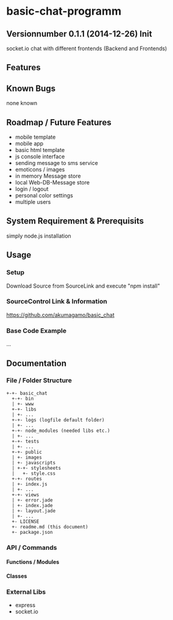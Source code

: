 # basic-chat-programm
## Versionnumber 0.1.1 (2014-12-26) Init 
socket.io chat with different frontends (Backend and Frontends)

## Features

## Known Bugs
none known

## Roadmap / Future Features
* mobile template
* mobile app
* basic html template
* js console interface
* sending message to sms service
* emoticons / images
* in memory Message store
* local Web-DB-Message store
* login / logout 
* personal color settings
* multiple users

## System Requirement & Prerequisits
simply node.js installation

## Usage

### Setup
Download Source from SourceLink and execute "npm install"

### SourceControl Link & Information
https://github.com/akumagamo/basic_chat

### Base Code Example
...

## Documentation

### File / Folder Structure 

    +-+- basic_chat
      +-+- bin
      | +- www
      +-+- libs
      | +- ...
      +-+- logs (logfile default folder)
      | +- ...
      +-+- node_modules (needed libs etc.)
      | +- ...
      +-+- tests
      | +- ... 
      +-+- public
      | +- images
      | +- javascripts
      | +-+- stylesheets
      |   +- style.css
      +-+- routes
      | +- index.js
      | +- ...
      +-+- views
      | +- error.jade
      | +- index.jade
      | +- layout.jade
      | +- ...
      +- LICENSE
      +- readme.md (this document)
      +- package.json 
	  
### API / Commands 

#### Functions / Modules

#### Classes

### External Libs
* express
* socket.io
